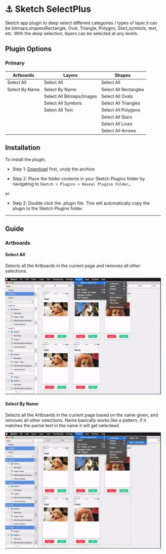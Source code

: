 # :anchor: Sketch SelectPlus

Sketch app plugin to deep select different categories / types of layer,it can be bitmaps,shapes(Rectangle, Oval, Triangle, Polygon, Star),symbols, text, etc. With the deep selection, layers can be selected at any levels. 

## Plugin Options
### Primary

| Artboards      | Layers                    | Shapes                  |
| -------------- | ------------------------- | ----------------------- |
| Select All     | Select All                | Select All              |
| Select By Name | Select By Name            | Select All Rectangles   |
|                | Select All Bitmaps/Images | Select All Ovals        |
|                | Select All Symbols        | Select All Triangles    |
|                | Select All Text           | Select All Polygons     |
|                |                           | Select All Stars        |
|                |                           | Select All Lines        |
|                |                           | Select All Arrows       |

## Installation

To install the plugin, 

* Step 1: [Download](https://github.com/nathan5x/Sketch-SelectPlus/archive/master.zip) first, unzip the archive.

* Step 2: Place the folder contents in your Sketch Plugins folder by navigating to `Sketch > Plugins > Reveal Plugins Folder…`

or

* Step 2: Double click the .plugin file. This will automatically copy the plugin to the Sketch Plugins folder.

- - - - 

## Guide

### Artboards

#### Select All
Selects all the Artboards in the current page and removes all other selections. 

![Select All Artboards Walkthrough](https://github.com/nathan5x/Sketch-SelectPlus/blob/master/Guides/Artboards-SelectAll.gif)

#### Select By Name
Selects all the Artboards in the current page based on the name given, and removes all other selections. Name basically works like a pattern, if it matches the partial text in the name it will get selecteed.

![Select By Name Artboards Walkthrough](https://github.com/nathan5x/Sketch-SelectPlus/blob/master/Guides/Artboards-SelectByName.gif)